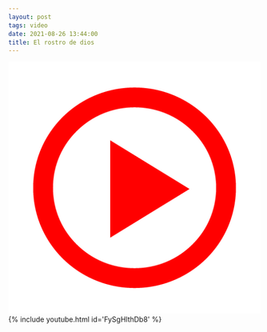 ```yaml
---
layout: post
tags: video
date: 2021-08-26 13:44:00
title: El rostro de dios
---
```

![Play](/images/play.png)
{% include youtube.html id='FySgHlthDb8' %}
